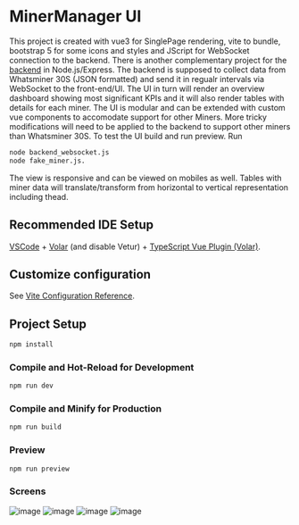 # MinerManager UI

This project is created with vue3 for SinglePage rendering, vite to bundle, bootstrap 5 for some icons and styles and JScript for WebSocket connection to the backend. There is another complementary project for the [backend](https://github.com/Artrois/MinerManager-Backend.git) in Node.js/Express.
The backend is supposed to collect data from Whatsminer 30S (JSON formatted) and send it in regualr intervals via WebSocket to the front-end/UI. The UI in turn will render an overview dashboard showing most significant KPIs and it will also render tables with details for each miner. 
The UI is modular and can be extended with custom vue components to accomodate support for other Miners. More tricky modifications will need to be applied to the backend to support other miners than Whatsminer 30S.
To test the UI build and run preview. Run 
```sh
node backend_websocket.js 
node fake_miner.js.
```
The view is responsive and can be viewed on mobiles as well. Tables with miner data will translate/transform from horizontal to vertical representation including thead.

## Recommended IDE Setup

[VSCode](https://code.visualstudio.com/) + [Volar](https://marketplace.visualstudio.com/items?itemName=Vue.volar) (and disable Vetur) + [TypeScript Vue Plugin (Volar)](https://marketplace.visualstudio.com/items?itemName=Vue.vscode-typescript-vue-plugin).

## Customize configuration

See [Vite Configuration Reference](https://vitejs.dev/config/).

## Project Setup

```sh
npm install
```

### Compile and Hot-Reload for Development

```sh
npm run dev
```

### Compile and Minify for Production

```sh
npm run build
```
### Preview

```sh
npm run preview
```
### Screens
![image](https://user-images.githubusercontent.com/76772066/179247238-83a92501-d4fb-466d-9b85-1254e618cbbb.png)
![image](https://user-images.githubusercontent.com/76772066/179247309-ece57d22-555e-4095-aa19-02e99a152b44.png)
![image](https://user-images.githubusercontent.com/76772066/179247555-17f98d36-d90f-4371-9ee6-9d58c4e78191.png)
![image](https://user-images.githubusercontent.com/76772066/179247631-bc5f315b-7407-49d4-a8c1-33b5860ac569.png)


